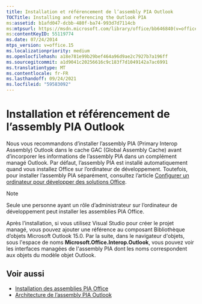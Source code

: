 ```yaml
---
title: Installation et référencement de l’assembly PIA Outlook
TOCTitle: Installing and referencing the Outlook PIA
ms:assetid: b1afd047-dcbb-480f-ba74-993d7d7114cb
ms:mtpsurl: https://msdn.microsoft.com/library/office/bb646840(v=office.15)
ms:contentKeyID: 55119774
ms.date: 07/24/2014
mtps_version: v=office.15
ms.localizationpriority: medium
ms.openlocfilehash: a18e781e99b29bef464a96d9ae2c7927b7a196ff
ms.sourcegitcommit: a1d9041c20256616c9c183f7d1049142a7ac6991
ms.translationtype: MT
ms.contentlocale: fr-FR
ms.lasthandoff: 09/24/2021
ms.locfileid: "59583092"
---
```

# <a name="installing-and-referencing-the-outlook-pia"></a>Installation et référencement de l’assembly PIA Outlook

Nous vous recommandons d’installer l’assembly PIA (Primary Interop Assembly) Outlook dans le cache GAC (Global Assembly Cache) avant d’incorporer les informations de l’assembly PIA dans un complément managé Outlook. Par défaut, l’assembly PIA est installé automatiquement quand vous installez Office sur l’ordinateur de développement. Toutefois, pour installer l’assembly PIA séparément, consultez l’article [Configurer un ordinateur pour développer des solutions Office](https://docs.microsoft.com/visualstudio/vsto/configuring-a-computer-to-develop-office-solutions?view=vs-2017).


> [!NOTE] 
> Seule une personne ayant un rôle d’administrateur sur l’ordinateur de développement peut installer les assemblies PIA Office.

Après l’installation, si vous utilisez Visual Studio pour créer le projet managé, vous pouvez ajouter une référence au composant Bibliothèque d’objets Microsoft Outlook 15.0. Par la suite, dans le navigateur d'objets, sous l'espace de noms **Microsoft.Office.Interop.Outlook**, vous pouvez voir les interfaces managées de l'assembly PIA dont les noms correspondent aux objets du modèle objet Outlook.

## <a name="see-also"></a>Voir aussi

- [Installation des assemblies PIA Office](https://docs.microsoft.com/visualstudio/vsto/how-to-install-office-primary-interop-assemblies?view=vs-2017)
- [Architecture de l’assembly PIA Outlook](architecture-of-the-outlook-pia.md)

